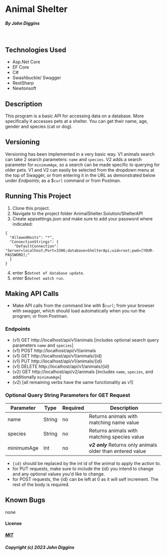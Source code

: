 # Animal Shelter
#### _By John Diggins_
<br>

## Technologies Used
* Asp.Net Core
* EF Core
* C#
* Swashbuckle/ Swagger
* RestSharp
* Newtonsoft

## Description
This program is a basic API for accessing data on a database.  More specifically it accesses pets at a shelter.  You can get their name, age, gender and species (cat or dog).

## Versioning
Versioning has been implemented in a very basic way.  V1 animals search can take 2 search parameters: `name` and `species`.  V2 adds a search parameter for `minimumAge`, so a search can be made specific to querying for older pets. V1 and V2 can easily be selected from the dropdown menu at the top of Swagger, or from entering it in the URL as demonstrated below under _Endpoints_; as a $`curl` command or from Postman. 
 

## Running This Project
1. Clone this project.
2. Navigate to the project folder AnimalShelter.Solution/ShelterAPI
3. Create appsettings.json and make sure to add your password where indicated:
```
{
  "AllowedHosts": "*",
  "ConnectionStrings": {
    "DefaultConnection": "Server=localhost;Port=3306;database=ShelterApi;uid=root;pwd=[YOUR-PASSWORD];"
  }
}
```
4. enter $`dotnet ef database update`.
5. enter $`dotnet watch run`.


## Making API Calls
* Make API calls from the command line with $`curl`; from your browser with swagger, which should load automatically when you run the program; or from Postman. 

### Endpoints
- (v1) GET http://localhost/api/v1/animals [includes optional search query parameters `name` and `species`]
- (v1) POST http://localhost/api/v1/animals
- (v1) GET http://localhost/api/v1/animals/{id}
- (v1) PUT http://localhost/api/v1/animals/{id}
- (v1) DELETE http://localhost/api/v1/animals/{id}
- (v2) GET http://localhost/api/v2/animals [includes `name`, `species`, and additionally `minimumAge`]
- (v2) [all remaining verbs have the same functionality as v1]


### Optional Query String Parameters for GET Request
|**Parameter**  | **Type**   | **Required** | **Description**                               |
|-------------|--------|----------|-------------------------------------------|
| name     | String     | no         | Returns animals with matching name value  
| species        | String     | no         | Returns animals with matching species value
| minimumAge  |Int         | no         | _**v2 only**_  Returns only animals older than entered value

* `{id}` should be replaced by the int id of the animal to apply the action to.
* for PUT requests, make sure to include the {id} you intend to change and any optional values you'd like to change. 
* for POST requests, the {id} can be left at 0 as it will self increment.  The rest of the body is required. 

## Known Bugs
none

#### License
##### [MIT](https://github.com/git/git-scm.com/blob/main/MIT-LICENSE.txt)
##### Copyright (c) 2023 John Diggins
